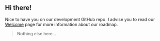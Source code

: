 ## Hi there!

Nice to have you on our development GitHub repo. I advise you to read our [Welcome](https://github.com/mwdossantos/regal-dev/wiki/Welcome) page for more information about our roadmap.

>Nothing else here...

